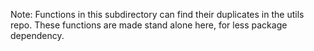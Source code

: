 Note:
Functions in this subdirectory can find their duplicates in the utils repo.
These functions are made stand alone here, for less package dependency.
